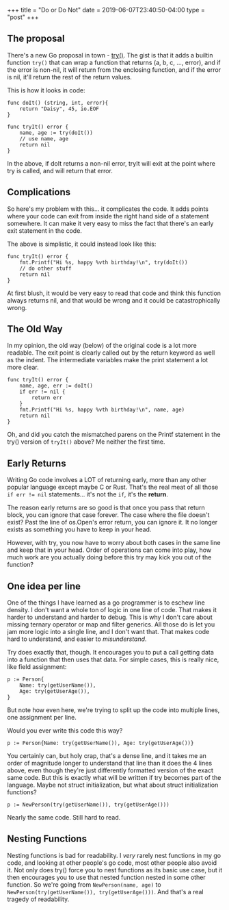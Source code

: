 +++
title = "Do or Do Not"
date = 2019-06-07T23:40:50-04:00
type = "post"
+++
## The proposal

There's a new Go proposal in town - [try()](https://github.com/golang/go/issues/32437).  The gist is that it adds a builtin function `try()` that can wrap a function that returns (a, b, c, ..., error), and if the error is non-nil, it will return from the enclosing function, and if the error is nil, it'll return the rest of the return values.

This is how it looks in code:

```
func doIt() (string, int, error){
    return "Daisy", 45, io.EOF
}

func tryIt() error {
    name, age := try(doIt())
    // use name, age
    return nil
}
```

In the above, if doIt returns a non-nil error, tryIt will exit at the point where try is called, and will return that error.

## Complications

So here's my problem with this... it complicates the code. It adds points where your code can exit from inside the right hand side of a statement somewhere. It can make it very easy to miss the fact that there's an early exit statement in the code.

The above is simplistic, it could instead look like this:

```
func tryIt() error {
    fmt.Printf("Hi %s, happy %vth birthday!\n", try(doIt())
    // do other stuff
    return nil
}
```

At first blush, it would be very easy to read that code and think this function
always returns nil, and that would be wrong and it could be catastrophically
wrong. 

## The Old Way

In my opinion, the old way (below) of the original code is a lot more readable. The exit point is clearly called out by the return keyword as well as the indent. The intermediate variables make the print statement a lot more clear.

```
func tryIt() error {
    name, age, err := doIt()
    if err != nil {
        return err
    }
    fmt.Printf("Hi %s, happy %vth birthday!\n", name, age)
    return nil
}
```

Oh, and did you catch the mismatched parens on the Printf statement in the try() version of `tryIt()` above?  Me neither the first time.

## Early Returns

Writing Go code involves a LOT of returning early, more than any other popular language except maybe C or Rust. That's the real meat of all those `if err != nil` statements... it's not the `if`, it's the **return**.

The reason early returns are so good is that once you pass that return block, you can ignore that case forever. The case where the file doesn't exist? Past the line of os.Open's error return, you can ignore it. It no longer exists as something you have to keep in your head. 

However, with try, you now have to worry about both cases in the same line and keep that in your head. Order of operations can come into play, how much work are you actually doing before this try may kick you out of the function?

## One idea per line

One of the things I have learned as a go programmer is to eschew line density.  I don't want a whole ton of logic in one line of code. That makes it harder to understand and harder to debug.  This is why I don't care about missing ternary operator or map and filter generics. All those do is let you jam more logic into a single line, and I don't want that. That makes code hard to understand, and easier to *misunderstand*.

Try does exactly that, though.  It encourages you to put a call getting data into a function that then uses that data.  For simple cases, this is really nice, like field assignment:

```
p := Person{
    Name: try(getUserName()),
    Age: try(getUserAge()),
}
```

But note how even here, we're trying to split up the code into multiple lines, one assignment per line. 

Would you ever write this code this way?

```
p := Person{Name: try(getUserName()), Age: try(getUserAge())}
```

You certainly can, but holy crap, that's a dense line, and it takes me an order of magnitude longer to understand that line than it does the 4 lines above, even though they're just differently formatted version of the exact same code.  But this is exactly what will be written if try becomes part of the language.  Maybe not struct initialization, but what about struct initialization functions?  

```
p := NewPerson(try(getUserName()), try(getUserAge()))
```

Nearly the same code.  Still hard to read.

## Nesting Functions

Nesting functions is bad for readability. I *very* rarely nest functions in my go code, and looking at other people's go code, most other people also avoid it.  Not only does try() force you to nest functions as its basic use case, but it then encourages you to use that nested function nested in some other function.  So we're going from `NewPerson(name, age)` to `NewPerson(try(getUserName()), try(getUserAge()))`. And that's a real tragedy of readability.


